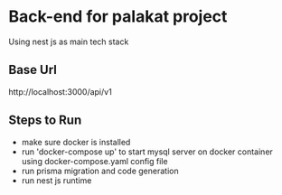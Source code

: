 # Back-end for palakat project

Using nest js as main tech stack

## Base Url

http://localhost:3000/api/v1

## Steps to Run

- make sure docker is installed
- run 'docker-compose up' to start mysql server on docker container using docker-compose.yaml config file
- run prisma migration and code generation
- run nest js runtime
